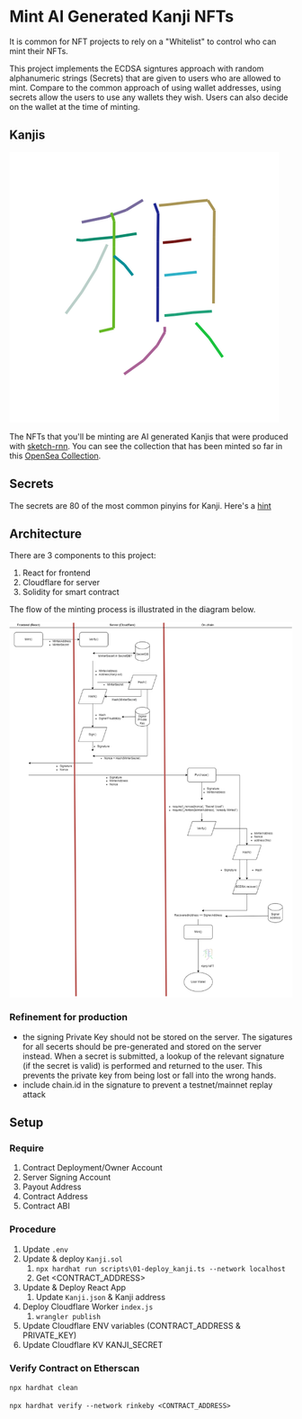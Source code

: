 # Mint AI Generated Kanji NFTs

It is common for NFT projects to rely on a "Whitelist" to control who can mint their NFTs.

This project implements the ECDSA signtures approach with random alphanumeric strings (Secrets) that are given to users who are allowed to mint. Compare to the common approach of using wallet addresses, using secrets allow the users to use any wallets they wish. Users can also decide on the wallet at the time of minting.

## Kanjis

![Sample Kanji](./assets/87-small.png)

The NFTs that you'll be minting are AI generated Kanjis that were produced with [sketch-rnn](https://github.com/hardmaru/sketch-rnn). You can see the collection that has been minted so far in this [OpenSea Collection](https://testnets.opensea.io/collection/kanji-v3).

## Secrets

The secrets are 80 of the most common pinyins for Kanji. Here's a [hint](https://www.google.com/search?q=most+common+chinese+words+pinyin&rlz=1C1GCEA_enHK998HK998&oq=most+common+&aqs=chrome.1.69i57j69i59j0i512l8.4421j0j7)

## Architecture

There are 3 components to this project:

1. React for frontend
2. Cloudflare for server
3. Solidity for smart contract

The flow of the minting process is illustrated in the diagram below.

![Architecture Diagram](./assets/kanji-nft-flow-diagram.drawio.png)

### Refinement for production

- the signing Private Key should not be stored on the server. The sigatures for all secerts should be pre-generated and stored on the server instead. When a secret is submitted, a lookup of the relevant signature (if the secret is valid) is performed and returned to the user. This prevents the private key from being lost or fall into the wrong hands.
- include chain.id in the signature to prevent a testnet/mainnet replay attack

## Setup

### Require

1. Contract Deployment/Owner Account
2. Server Signing Account
3. Payout Address
4. Contract Address
5. Contract ABI

### Procedure

1. Update `.env`
2. Update & deploy `Kanji.sol`
   1. `npx hardhat run scripts\01-deploy_kanji.ts --network localhost`
   2. Get <CONTRACT_ADDRESS>
3. Update & Deploy React App
   1. Update `Kanji.json` & Kanji address
4. Deploy Cloudflare Worker `index.js`
   1. `wrangler publish`
5. Update Cloudflare ENV variables (CONTRACT_ADDRESS & PRIVATE_KEY)
6. Update Cloudflare KV KANJI_SECRET

### Verify Contract on Etherscan

```shell
npx hardhat clean

npx hardhat verify --network rinkeby <CONTRACT_ADDRESS>
```

